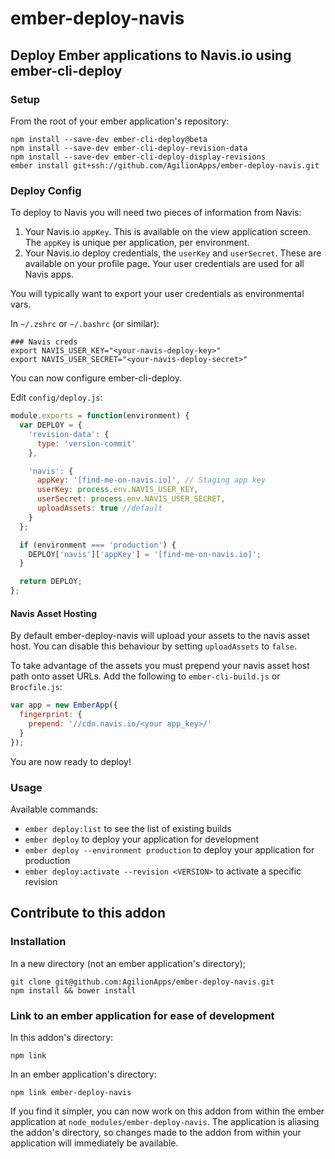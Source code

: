 # ember-deploy-navis

## Deploy Ember applications to Navis.io using ember-cli-deploy

### Setup

From the root of your ember application's repository:

```shell
npm install --save-dev ember-cli-deploy@beta
npm install --save-dev ember-cli-deploy-revision-data
npm install --save-dev ember-cli-deploy-display-revisions
ember install git+ssh://github.com/AgilionApps/ember-deploy-navis.git
```

### Deploy Config

To deploy to Navis you will need two pieces of information from Navis:

1. Your Navis.io `appKey`. This is available on the view application screen.
   The `appKey` is unique per application, per environment.
2. Your Navis.io deploy credentials, the `userKey` and `userSecret`. These
   are available on your profile page. Your user credentials are used for all 
   Navis apps.

You will typically want to export your user credentials as environmental vars.

In `~/.zshrc` or `~/.bashrc` (or similar):

```shell
### Navis creds
export NAVIS_USER_KEY="<your-navis-deploy-key>"
export NAVIS_USER_SECRET="<your-navis-deploy-secret>"
```

You can now configure ember-cli-deploy.

Edit `config/deploy.js`:

```javascript
module.exports = function(environment) {
  var DEPLOY = {
    'revision-data': {
      type: 'version-commit'
    },

    'navis': {
      appKey: '[find-me-on-navis.io]', // Staging app key
      userKey: process.env.NAVIS_USER_KEY,
      userSecret: process.env.NAVIS_USER_SECRET,
      uploadAssets: true //default
    }
  };

  if (environment === 'production') {
    DEPLOY['navis']['appKey'] = '[find-me-on-navis.io]';
  }

  return DEPLOY;
};
```

#### Navis Asset Hosting

By default ember-deploy-navis will upload your assets to the navis asset host.
You can disable this behaviour by setting `uploadAssets` to `false`.

To take advantage of the assets you must prepend your navis asset host 
path onto asset URLs. Add the following to `ember-cli-build.js` or 
`Brocfile.js`: 

```javascript
var app = new EmberApp({
  fingerprint: {
    prepend: '//cdn.navis.io/<your app_key>/'
  }
});
```

You are now ready to deploy!

### Usage

Available commands:

* `ember deploy:list` to see the list of existing builds
* `ember deploy` to deploy your application for development
* `ember deploy --environment production` to deploy your application for production
* `ember deploy:activate --revision <VERSION>` to activate a specific revision

## Contribute to this addon

### Installation

In a new directory (not an ember application's directory);

```shell
git clone git@github.com:AgilionApps/ember-deploy-navis.git
npm install && bower install
```

### Link to an ember application for ease of development

In this addon's directory:

```shell
npm link
```

In an ember application's directory:

```shell
npm link ember-deploy-navis
```

If you find it simpler, you can now work on this addon from
within the ember application at
`node_modules/ember-deploy-navis`. The application is aliasing
the addon's directory, so changes made to the addon from
within your application will immediately be available.


